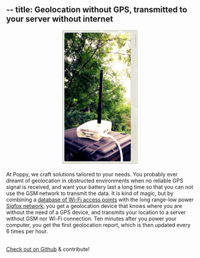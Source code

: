 --
title: Geolocation without GPS, transmitted to your server without internet
---
<center><img src='../images/20160604_115632_mod.jpg' style="width:40%; height:auto"></center>
<br>
<div class="caption">
At Poppy, we craft solutions tailored to your needs. You probably ever dreamt of geolocation in obstructed environments when no reliable GPS signal is received, and want your battery last a long time so that you can not use the GSM network to transmit the data.
It is kind of magic, but by combining a <a href='https://unwiredlabs.com/'>database of Wi-Fi access points</a> with the long range-low power <a href='http://www.sigfox.com/en/coverage'>Sigfox network</a>, you get a geolocation device that knows where you are without the need of a GPS device, and transmits your location to a server without GSM nor Wi-Fi connection. Ten minutes after you power your computer, you get the first geolocation report, which is then updated every 6 times per hour.<br><br>

<a href='https://github.com/ccloquet/sigfox-wifi-geoloc'>Check out on Github</a> & contribute!
 
